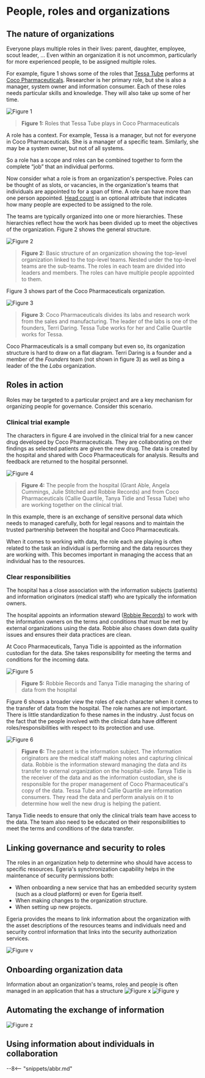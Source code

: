 <!-- SPDX-License-Identifier: CC-BY-4.0 -->
<!-- Copyright Contributors to the ODPi Egeria project 2020. -->

# People, roles and organizations

## The nature of organizations

Everyone plays multiple roles in their lives: parent, daughter, employee, scout leader, … Even within an organization it is not uncommon, particularly for more experienced people, to be assigned multiple roles.

For example, figure 1 shows some of the roles that [Tessa Tube](https://opengovernance.odpi.org/coco-pharmaceuticals/personas/tessa-tube.html) performs at [Coco Pharmaceuticals](https://opengovernance.odpi.org/coco-pharmaceuticals/).  Researcher is her primary role, but she is also a manager, system owner and information consumer.  Each of these roles needs particular skills and knowledge.  They will also take up some of her time.

![Figure 1](tessa-tubes-roles.png)
> **Figure 1:** Roles that Tessa Tube plays in Coco Pharmaceuticals

A role has a context. For example, Tessa is a manager, but not for everyone in Coco Pharmaceuticals. She is a manager of a specific team. Similarly, she may be a system owner, but not of all systems.

So a role has a scope and roles can be combined together to form the complete “job” that an individual performs.

Now consider what a role is from an organization's perspective. Poles can be thought of as slots, or vacancies, in the organization's teams that individuals are appointed to for a span of time.  A role can have more than one person appointed. [Head count](/egeria-docs/concepts/person-role/#head-count-limit) is an optional attribute that indicates how many people are expected to be assigned to the role.

The teams are typically organized into one or more hierarchies.  These hierarchies reflect how the work has been divided up to meet the objectives of the organization. Figure 2 shows the general structure.

![Figure 2](organization-structure.svg)
> **Figure 2:** Basic structure of an organization showing the top-level organization linked to the top-level teams.  Nested under the top-level teams are the sub-teams.  The roles in each team are divided into leaders and members.  The roles can have multiple people appointed to them.

Figure 3 shows part of the Coco Pharmaceuticals organization.

![Figure 3](coco-org-structure.svg)
> **Figure 3**: Coco Pharmaceuticals divides its labs and research work from the sales and manufacturing.  The leader of the labs is one of the founders, Terri Daring.  Tessa Tube works for her and Callie Quartile works for Tessa.

Coco Pharmaceuticals is a small company but even so, its organization structure is hard to draw on a flat diagram.  Terri Daring is a founder and a member of the *Founders* team (not shown in figure 3) as well as bing a leader of the the *Labs* organization.

## Roles in action

Roles may be targeted to a particular project and are a key mechanism for organizing people for governance. Consider this scenario.

### Clinical trial example

The characters in figure 4 are involved in the clinical trial for a new cancer drug developed by Coco Pharmaceuticals.  They are collaborating on their findings as selected patients are given the new drug.  The data is created by the hospital and shared with Coco Pharmaceuticals for analysis.  Results and feedback are returned to the hospital personnel.

![Figure 4](clinical-trials-persona.png)
> **Figure 4:** The people from the hospital (Grant Able, Angela Cummings, Julie Stitched and Robbie Records) and from Coco Pharmaceuticals (Callie Quartile, Tanya Tidie and Tessa Tube) who are working together on the clinical trial.

In this example, there is an exchange of sensitive personal data which needs to managed carefully, both for legal reasons and to maintain the trusted partnership between the hospital and Coco Pharmaceuticals. 

When it comes to working with data, the role each are playing is often related to the task an individual is performing and the data resources they are working with.  This becomes important in managing the access that an individual has to the resources.

### Clear responsibilities

The hospital has a close association with the information subjects (patients) and information originators (medical staff) who are typically the information owners.

The hospital appoints an information steward ([Robbie Records](https://opengovernance.odpi.org/coco-pharmaceuticals/personas/robbie-records.html)) to work with the information owners on the terms and conditions that must be met by external organizations using the data.  Robbie also chases down data quality issues and ensures their data practices are clean.

At Coco Pharmaceuticals, Tanya Tidie is appointed as the information custodian for the data.  She takes responsibility for meeting the terms and conditions for the incoming data.

![Figure 5](data-exchange-roles-1.png)
> **Figure 5:** Robbie Records and Tanya Tidie managing the sharing of data from the hospital

Figure 6 shows a broader view the roles of each character when it comes to the transfer of data from the hospital.  The role names are not important.  There is little standardization fo these names in the industry.  Just focus on the fact that the people involved with the clinical data have different roles/responsibilities with respect to its protection and use.

![Figure 6](data-exchange-roles-2.png)
> **Figure 6:** The patent is the information subject.  The information originators are the medical staff making notes and capturing clinical data.  Robbie is the information steward managing the data and its transfer to external organization on the hospital-side.  Tanya Tidie is the receiver of the data and as the information custodian, she is responsible for the proper management of Coco Pharmaceutical's copy of the data. Tessa Tube and Callie Quartile are information consumers.  They read the data and perform analysis on it to determine how well the new drug is helping the patient.

Tanya Tidie needs to ensure that only the clinical trials team have access to the data.  The team also need to be educated on their responsibilities to meet the terms and conditions of the data transfer.

## Linking governance and security to roles

The roles in an organization help to determine who should have access to specific resources.  Egeria's synchronization capability helps in the maintenance of security permissions both:

- When onboarding a new service that has an embedded security system (such as a cloud platform) or even for Egeria itself.
- When making changes to the organization structure.
- When setting up new projects.

Egeria provides the means to link information about the organization with the asset descriptions of the resources teams and individuals need and security control information that links into the security authorization services.

![Figure v](governed-by.svg)


## Onboarding organization data

Information about an organization's teams, roles and people is often managed in an application that has a structure 
![Figure x](coco-employees.png)
![Figure y](coco-departments.png)

## Automating the exchange of information

![Figure z](syncing-org-data.svg)

## Using information about individuals in collaboration



--8<-- "snippets/abbr.md"